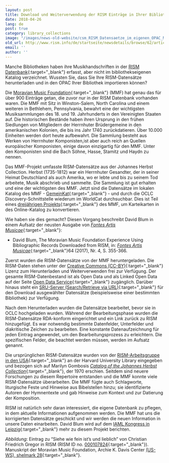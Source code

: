 ```yaml
---
layout: post
title: Download und Weiterverwendung der RISM Einträge in Ihrer Bibliothek
date: 2018-04-26
lang: de
post: true
category: library_collections
image: "/images/news-old-website/csm_RISM_Datensaetze_im_eigenen_OPAC_MMF_a4818b352a.jpg"
old_url: http://www.rism.info/de/startseite/newsdetails/browse/62/article/64/downloading-and-using-your-librarys-rism-records.html
email: ''
author: ''
---
```


Manche Bibliotheken haben ihre Musikhandschriften in der [RISM Datenbank](https://opac.rism.info/){:target="_blank"} erfasst, aber nicht im bibliothekseigenen Katalog verzeichnet. Wussten Sie, dass Sie Ihre RISM-Datensätze herunterladen und in den OPAC Ihrer Bibliothek importieren können?

Die [Moravian Music Foundation](http://moravianmusic.org/){:target="_blank"} (MMF) hat genau das für über 900 Einträge getan, die zuvor nur in der RISM Datenbank vorhanden waren. Die MMF mit Sitz in Winston-Salem, North Carolina und einem weiteren in Bethlehem, Pennsylvania, bewahrt eine der wichtigsten Musiksammlungen des 18. und 19. Jahrhunderts in den Vereinigten Staaten auf. Die historischen Bestände haben ihren Ursprung in den frühen Siedlungen von Mitgliedern der Herrnhuter Brüdergemeine in den amerikanischen Kolonien, die bis ins Jahr 1740 zurückdatieren. Über 10.000 Einheiten werden dort heute aufbewahrt. Die Sammlung besteht aus Werken von Herrnhuter Komponisten,ist aber auch reich an Quellen europäischer Komponisten, einige davon einzigartig für den MMF. Unter den Komponisten sind die Bach Söhne, Hasse, Stamitz und Haydn zu nennen.

Das MMF-Projekt umfasste RISM-Datensätze aus der Johannes Herbst Collection. Herbst (1735-1812) war ein Herrnhuter Gesandter, der in seiner Heimat Deutschland als auch Amerika, wo er lebte und bis zu seinem Tod arbeitete, Musik abschrieb und sammelte. Die Sammlung ist gut erhalten und eine der wichtigsten des MMF. Jetzt sind die Datensätze im lokalen Katalog des MMF - [GemeinKat](http://moravianmusic.org/gemeinkat-catalog/){:target="_blank"} - und durch die OCLC Discovery-Schnittstelle wiederum im WorldCat durchsuchbar. Dies ist Teil eines [dreijährigen Projekts](https://www.oclc.org/en/member-stories/moravian.html){:target="_blank"} des MMF, um Karteikarten in des Online-Katalog zu konvertieren.

Wie haben sie dies gemacht? Diesen Vorgang beschreibt David Blum in einem Aufsatz der neusten Ausgabe von [_Fontes Artis Musicae_](http://www.iaml.info/fontes-artis-musicae){:target="_blank"}:

- David Blum, The Moravian Music Foundation Experience Using Bibliographic Records Downloaded from RISM, in: [_Fontes Artis Musicae_](https://muse.jhu.edu/article/680345){:target="_blank"}64 (2017), Nr. 4, S. 355-366.

Zuerst wurden die RISM-Datensätze von der MMF heruntergeladen. Die RISM-Daten stehen unter der [Creative Commons (CC-BY)](http://creativecommons.org/licenses/by/3.0/){:target="_blank"} Lizenz zum Herunterladen und Weiterverwenden frei zur Verfügung. Der gesamte RISM-Datenbestand ist als Open Data und als Linked Open Data auf der Seite [Open Data Service](https://opac.rism.info/index.php?id=8&L=1){:target="_blank"} zugänglich. Darüber hinaus steht ein [SRU-Server (Search/Retrieve via URL)](https://github.com/rism-ch/muscat/wiki/SRU){:target="_blank"} für den Download ausgewählter Datensätze (beispielsweise einer bestimmten Bibliothek) zur Verfügung.

Nach dem Herunterladen wurden die Datensätze bearbeitet, bevor sie in OCLC hochgeladen wurden. Während der Bearbeitungsphase wurden die RISM-Datensätze RDA-konform eingerichtet und ein Link zurück zu RISM hinzugefügt. Es war notwendig bestimmte Datenfelder, Unterfelder und diakritische Zeichen zu bearbeiten. Eine konstante Datenaufzeichnung für jeden Eintrag angewendet, um den Bearbeitungsprozess zu erleichtern. Die spezifischen Felder, die beachtet werden müssen, werden im Aufsatz genannt.

Die ursprünglichen RISM-Datensätze wurden von der [RISM-Arbeitsgruppe in den USA](http://hcl.harvard.edu/libraries/loebmusic/isham/rism.cfm){:target="_blank"} an der Harvard University Library eingegeben und bezogen sich auf Marilyn Gombosis [_Catalog of the Johannes Herbst Collection_](http://www.worldcat.org/oclc/908266279){:target="_blank"}, der 1970 erschien. Seitdem sind neuere Forschungen zu diesem Repertoire entstanden und die MMF konnte viele RISM-Datensätze überarbeiten. Die MMF fügte auch Schlagworte, liturgische Feste und Hinweise aus Bibelstellen hinzu; sie identifizierte Autoren der Hymnentexte und gab Hinweise zum Kontext und zur Datierung der Komposition.

RISM ist natürlich sehr daran interessiert, die eigene Datenbank zu pflegen, in dem aktuelle Informationen aufgenommen werden. Die MMF hat uns die korrigierten Datensätze geschickt und wir werden die neuen Information in unsere Daten einarbeiten. David Blum wird auf dem [IAML Kongress in Leipzig](http://iaml2018.info/programme/){:target="_blank"} mehr zu diesem Projekt berichten.

_Abbildung_: Eintrag zu “Siehe wie fein ist’s und lieblich” von Christian Friedrich Gregor in RISM (RISM ID no. [000107824](https://opac.rism.info/search?id=000107824){:target="_blank"}). Manuskript der Moravian Music Foundation, Archie K. Davis Center [(US-WS), shelmark 28](https://moravianmusic.on.worldcat.org/oclc/932481449){:target="_blank"}.


